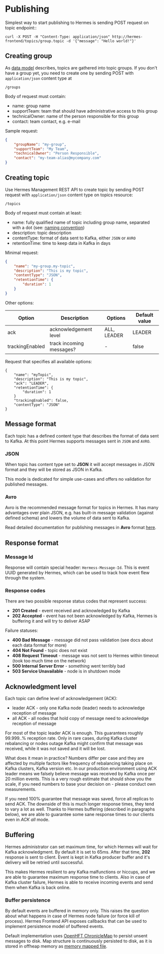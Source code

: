 # Publishing

Simplest way to start publishing to Hermes is sending POST request on topic endpoint::

```
curl -X POST -H "Content-Type: application/json" http://hermes-frontend/topics/group.topic -d '{"message": "Hello world!"}'
```

## Creating group

As [data model](/overview/data-model) describes, topics are gathered into topic groups. If you don't have a group yet,
you need to create one by sending POST with `application/json` content type at

```
/groups
```

Body of request must contain:

* name: group name
* supportTeam: team that should have administrative access to this group
* technicalOwner: name of the person responsible for this group
* contact: team contact, e.g. e-mail

Sample request:

```json
{
    "groupName": "my-group",
    "supportTeam": "My Team",
    "technicalOwner": "Person Responsible",
    "contact": "my-team-alias@mycompany.com"
}
```


## Creating topic

Use Hermes Management REST API to create topic by sending POST request with `application/json` content type
on topics resource:

```
/topics
```

Body of request must contain at least:

* name: fully qualified name of topic including group name, separated with a dot (see: [naming convention](/overview/data-model#naming-convention))
* description: topic description
* contentType: format of data sent to Kafka, either ``JSON`` or ``AVRO``
* retentionTime: time to keep data in Kafka in days

Minimal request:

```json
{
    "name": "my-group.my-topic",
    "description": "This is my topic",
    "contentType": "JSON",
    "retentionTime": {
        "duration": 1
    }
}
```

Other options:

Option            | Description                             | Options     | Default value
---------------   | --------------------------------------- | ----------- | -------------
ack               | acknowledgement level                   | ALL, LEADER | LEADER
trackingEnabled   | track incoming messages?                | -           | false

Request that specifies all available options:

```
{
    "name": "myTopic",
    "description": "This is my topic",
    "ack": "LEADER",
    "retentionTime": {
        "duration": 1
    }
    "trackingEnabled": false,
    "contentType": "JSON"
}
```

## Message format

Each topic has a defined content type that describes the format of data sent to Kafka.
At this point Hermes supports messages sent in `JSON` and `AVRO`.

### JSON

When topic has content type set to **JSON** it will accept messages in JSON format and they will be stored as JSON
in Kafka.

This mode is dedicated for simple use-cases and offers no validation for published messages.

### Avro

Avro is the recommended message format for topics in Hermes. It has many advantages over plain JSON, e.g.
has built-in message validation (against defined schema) and lowers the volume of data sent to Kafka.

Read detailed documentation for publishing messages in **Avro** format [here](publishing-avro).

## Response format

### Message Id

Response will contain special header: ``Hermess-Message-Id``. This is event UUID generated by Hermes, which can be
used to track how event flew through the system.

### Response codes

There are two possible response status codes that represent success:

* **201 Created** - event received and acknowledged by Kafka
* **202 Accepted** - event has not been acknowledged by Kafka, Hermes is buffering it and will try to deliver ASAP

Failure statuses:

* **400 Bad Message** - message did not pass validation (see docs about each data format for more)
* **404 Not Found** - topic does not exist
* **408 Request Timeout** - message was not sent to Hermes within timeout (took too much time on the network)
* **500 Internal Server Error** - something went terribly bad
* **503 Service Unavailable** - node is in shutdown mode

## Acknowledgment level

Each topic can define level of acknowledgement (ACK):

* leader ACK - only one Kafka node (leader) needs to acknowledge reception of message
* all ACK - all nodes that hold copy of message need to acknowledge reception of message

For most of the topic leader ACK is enough. This guarantees roughly 99.999..% reception rate. Only in rare cases, during
Kafka cluster rebalancing or nodes outage Kafka might confirm that message was received, while it was not saved and it
will be lost.

What does it mean in practice? Numbers differ per case and they are affected by multiple factors like frequency of
rebalancing taking place on Kafka clusters, Kafka version etc. In our production environment using ACK leader means we falsely
believe message was received by Kafka once per 20 million events. This is a very rough estimate that should show you
the scale, if you need numbers to base your decision on - please conduct own measurements.

If you need 100% guarantee that message was saved, force all replicas to send ACK. The downside of this is much longer
response times, they tend to vary a lot as well. Thanks to Hermes buffering (described in paragraphs below), we are able
to guarantee some sane response times to our clients even in *ACK all* mode.

## Buffering

Hermes administrator can set maximum time, for which Hermes will wait for Kafka acknowledgment. By default it is set to
65ms. After that time, **202** response is sent to client. Event is kept in Kafka producer buffer and it's delivery will
be retried until successful.

This makes Hermes resilient to any Kafka malfunctions or hiccups, and we are able to guarantee maximum response
time to clients. Also in case of Kafka cluster failure, Hermes is able to receive incoming events and send them when
Kafka is back online.

### Buffer persistence

By default events are buffered in memory only. This raises the question about what happens in case of Hermes node failure
(or force kill of process). Hermes Frontend API exposes callbacks that can be used to implement persistence model of
buffered events.

Default implementation uses [OpenHFT ChronicleMap](https://github.com/OpenHFT/Chronicle-Map) to persist unsent messages
to disk. Map structure is continuously persisted to disk, as it is stored in offheap memory as
[memory mapped file](https://en.wikipedia.org/wiki/Memory-mapped_file).
